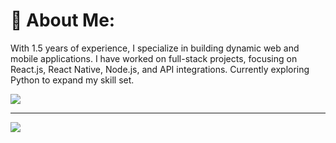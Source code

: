 # 💫 About Me:
With 1.5 years of experience, I specialize in building dynamic web and mobile applications. I have worked on full-stack projects, focusing on React.js, React Native, Node.js, and API integrations. Currently exploring Python to expand my skill set.

![](https://github-readme-streak-stats.herokuapp.com/?user=romeshjainn&theme=radical&hide_border=false)<br/>

---

[![](https://visitcount.itsvg.in/api?id=romeshjainn&icon=0&color=0)](https://visitcount.itsvg.in)

